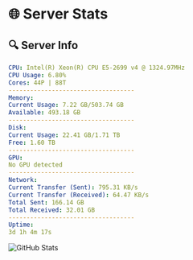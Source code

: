 # 🌐 Server Stats
## 🔍 Server Info
```yaml
CPU: Intel(R) Xeon(R) CPU E5-2699 v4 @ 1324.97MHz
CPU Usage: 6.80%
Cores: 44P | 88T
-----------------------------------
Memory:
Current Usage: 7.22 GB/503.74 GB
Available: 493.18 GB
-----------------------------------
Disk:
Current Usage: 22.41 GB/1.71 TB
Free: 1.60 TB
-----------------------------------
GPU:
No GPU detected
-----------------------------------
Network:
Current Transfer (Sent): 795.31 KB/s
Current Transfer (Received): 64.47 KB/s
Total Sent: 166.14 GB
Total Received: 32.01 GB
-----------------------------------
Uptime:
3d 1h 4m 17s
```
![GitHub Stats](https://img.shields.io/badge/Updated-2025-04-22_18:13:05-blue)